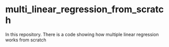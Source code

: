 # multi_linear_regression_from_scratch
In this repository. There is a code showing how multiple linear regression works from scratch
